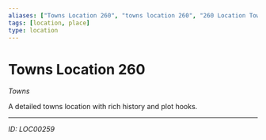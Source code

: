 ```yaml
---
aliases: ["Towns Location 260", "towns location 260", "260 Location Towns"]
tags: [location, place]
type: location
---
```


# Towns Location 260

*Towns*

A detailed towns location with rich history and plot hooks.

---
*ID: LOC00259*